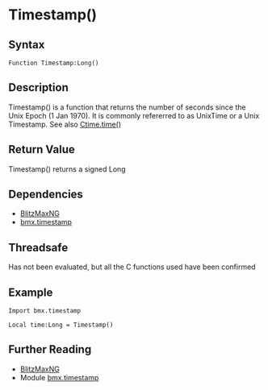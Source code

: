 # Timestamp()

## Syntax
```Function Timestamp:Long()``` 

## Description

Timestamp() is a function that returns the number of seconds since the Unix Epoch (1 Jan 1970). It is commonly refererred to as UnixTime or a Unix Timestamp.
See also [Ctime.time()](Ctime_time.md)

## Return Value
Timestamp() returns a signed Long

## Dependencies
* [BlitzMaxNG](https://blitzmax.org)
* [bmx.timestamp](..README.md)

## Threadsafe
Has not been evaluated, but all the C functions used have been confirmed

## Example
```
Import bmx.timestamp

Local time:Long = Timestamp()
```

## Further Reading
* [BlitzMaxNG](https://blitzmax.org)
* Module [bmx.timestamp](../README.md)


